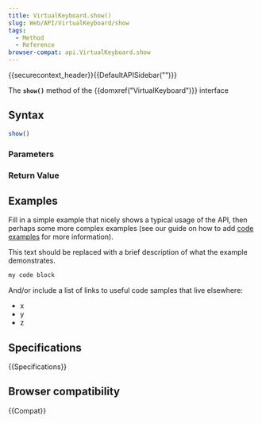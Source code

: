```yaml
---
title: VirtualKeyboard.show()
slug: Web/API/VirtualKeyboard/show
tags:
  - Method
  - Reference
browser-compat: api.VirtualKeyboard.show
---
```

{{securecontext_header}}{{DefaultAPISidebar("")}}

The **`show()`** method of the {{domxref("VirtualKeyboard")}} interface 

## Syntax

```js
show()
```

### Parameters



### Return Value



## Examples

Fill in a simple example that nicely shows a typical usage of the API, then perhaps some more complex examples (see our guide on how to add [code examples](/en-US/docs/MDN/Contribute/Structures/Code_examples) for more information).

This text should be replaced with a brief description of what the example demonstrates.

```js
my code block
```

And/or include a list of links to useful code samples that live elsewhere:

*   x
*   y
*   z

## Specifications

{{Specifications}}

## Browser compatibility

{{Compat}}

